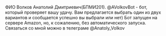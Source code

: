 ФИО Волков Анатолий Дмитриевич(БПМИ201).
@AVolkovBot - бот, который проверяет вашу удачу. 
Вам предлагается выбрать один из двух вариантов и сообщается успешно вы выбрали или нет) 
Бот запущен на сервере Amazon, но, к сожалению, без автоматического запуска.
Связаться со мной можно в телеграме @Anatoly_Volkov
